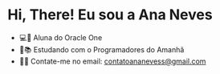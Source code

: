# Hi, There! Eu sou a Ana Neves 

- 💻🧡 Aluna do Oracle One
- 🐝📚 Estudando com o Programadores do Amanhã 
- 📌📲 Contate-me no email: contatoananevess@gmail.com
